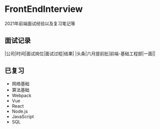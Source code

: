 # FrontEndInterview
2021年前端面试经验以及复习笔记等


## 面试记录
|公司|时间|面试岗位|面试过程|结果|
|头条|六月提前批|前端-基础工程部|一面||

## 已复习
- 网络基础
- 算法基础
- Webpack
- Vue
- React
- Node.js
- JavaScript
- SQL
